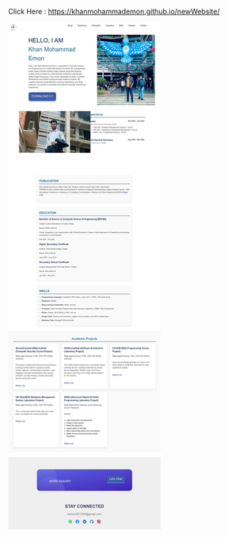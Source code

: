 Click Here : https://khanmohammademon.github.io/newWebsite/


![khanmohammademon_github (1)](images/webpage.jpg)

